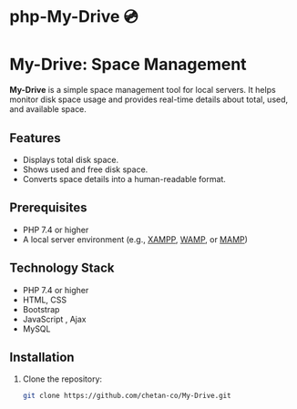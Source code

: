 # php-My-Drive 💿

# My-Drive: Space Management

**My-Drive** is a simple space management tool for local servers. It helps monitor disk space usage and provides real-time details about total, used, and available space.

## Features
- Displays total disk space.
- Shows used and free disk space.
- Converts space details into a human-readable format.

## Prerequisites
- PHP 7.4 or higher
- A local server environment (e.g., [XAMPP](https://www.apachefriends.org/index.html), [WAMP](http://www.wampserver.com/), or [MAMP](https://www.mamp.info/))

## Technology Stack
- PHP 7.4 or higher
- HTML, CSS
- Bootstrap
- JavaScript , Ajax
- MySQL

## Installation
1. Clone the repository:
   ```bash
   git clone https://github.com/chetan-co/My-Drive.git

